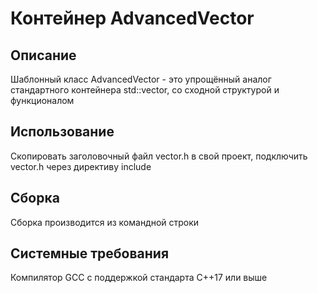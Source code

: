 # Контейнер AdvancedVector

## Описание
Шаблонный класс AdvancedVector - это упрощённый аналог стандартного контейнера std::vector, со сходной структурой и функционалом

## Использование
Скопировать заголовочный файл vector.h в свой проект, подключить vector.h через директиву include

## Сборка
Сборка производится из командной строки

## Системные требования
Компилятор GCC с поддержкой стандарта C++17 или выше
